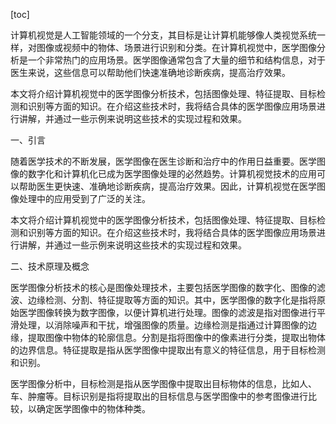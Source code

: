 
[toc]                    
                
                
计算机视觉是人工智能领域的一个分支，其目标是让计算机能够像人类视觉系统一样，对图像或视频中的物体、场景进行识别和分类。在计算机视觉中，医学图像分析是一个非常热门的应用场景。医学图像通常包含了大量的细节和结构信息，对于医生来说，这些信息可以帮助他们快速准确地诊断疾病，提高治疗效果。

本文将介绍计算机视觉中的医学图像分析技术，包括图像处理、特征提取、目标检测和识别等方面的知识。在介绍这些技术时，我将结合具体的医学图像应用场景进行讲解，并通过一些示例来说明这些技术的实现过程和效果。

一、引言

随着医学技术的不断发展，医学图像在医生诊断和治疗中的作用日益重要。医学图像的数字化和计算机化已成为医学图像处理的必然趋势。计算机视觉技术的应用可以帮助医生更快速、准确地诊断疾病，提高治疗效果。因此，计算机视觉在医学图像处理中的应用受到了广泛的关注。

本文将介绍计算机视觉中的医学图像分析技术，包括图像处理、特征提取、目标检测和识别等方面的知识。在介绍这些技术时，我将结合具体的医学图像应用场景进行讲解，并通过一些示例来说明这些技术的实现过程和效果。

二、技术原理及概念

医学图像分析技术的核心是图像处理技术，主要包括医学图像的数字化、图像的滤波、边缘检测、分割、特征提取等方面的知识。其中，医学图像的数字化是指将原始医学图像转换为数字图像，以便计算机进行处理。图像的滤波是指对图像进行平滑处理，以消除噪声和干扰，增强图像的质量。边缘检测是指通过计算图像的边缘，提取图像中物体的轮廓信息。分割是指将图像中的像素进行分类，提取出物体的边界信息。特征提取是指从医学图像中提取出有意义的特征信息，用于目标检测和识别。

医学图像分析中，目标检测是指从医学图像中提取出目标物体的信息，比如人、车、肿瘤等。目标识别是指将提取出的目标信息与医学图像中的参考图像进行比较，以确定医学图像中的物体种类。

